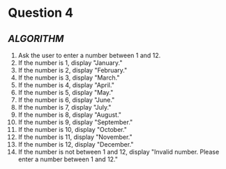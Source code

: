# Question 4

## *ALGORITHM*

1. Ask the user to enter a number between 1 and 12.
2. If the number is 1, display "January."
3. If the number is 2, display "February."
4. If the number is 3, display "March."
5. If the number is 4, display "April."
6. If the number is 5, display "May."
7. If the number is 6, display "June."
8. If the number is 7, display "July."
9. If the number is 8, display "August."
10. If the number is 9, display "September."
11. If the number is 10, display "October."
12. If the number is 11, display "November."
13. If the number is 12, display "December."
14. If the number is not between 1 and 12, display "Invalid number. Please enter a number between 1 and 12."
